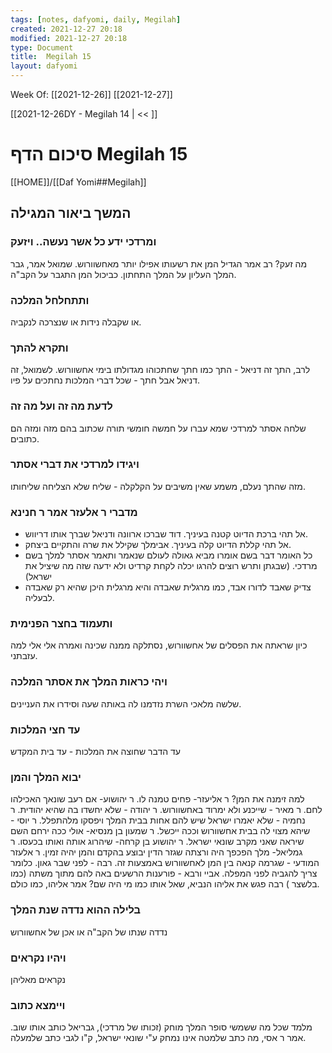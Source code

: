 ```yaml
---
tags: [notes, dafyomi, daily, Megilah] 
created: 2021-12-27 20:18
modified: 2021-12-27 20:18
type: Document
title:  Megilah 15
layout: dafyomi
---
```

Week Of: [[2021-12-26]]
[[2021-12-27]]

[[2021-12-26DY - Megilah 14 | << ]] 

# סיכום הדף  Megilah 15

[[HOME]]/[[Daf Yomi##Megilah]]

## המשך ביאור המגילה
### ומרדכי ידע כל אשר נעשה.. ויזעק
מה זעק? רב אמר הגדיל המן את רשעותו אפילו יותר מאחשוורוש.
שמואל אמר, גבר המלך העליון על המלך התחתון. כביכול המן התגבר על הקב"ה.
### ותתחלחל המלכה
או שקבלה נידות או שנצרכה לנקביה.
### ותקרא להתך
לרב, התך זה דניאל - התך כמו חתך שחתכוהו מגדולתו בימי אחשוורוש.
לשמואל, זה דניאל אבל חתך - שכל דברי המלכות נחתכים על פיו.
### לדעת מה זה ועל מה זה
שלחה אסתר למרדכי שמא עברו על חמשה חומשי תורה שכתוב בהם מזה ומזה הם כתובים.
### ויגידו למרדכי את דברי אסתר
מזה שהתך נעלם, משמע שאין משיבים על הקלקלה - שליח שלא הצליחה שליחותו.
### מדברי ר אלעזר אמר ר חנינא
- אל תהי ברכת הדיוט קטנה בעיניך.  דוד שברכו ארוונה ודניאל שברך אותו דריווש.
- אל תהי קללת הדיוט קלה בעיניך. אבימלך שקילל את שרה והתקיים ביצחק.
- כל האומר דבר בשם אומרו מביא גאולה לעולם שנאמר ותאמר אסתר למלך בשם מרדכי. (שבגתן ותרש רוצים להרגו יכלה לקחת קרדיט ולא ידעה שזה מה שיציל את ישראל) 
- צדיק שאבד לדורו אבד, כמו מרגלית שאבדה והיא מרגלית היכן שהיא רק שאבדה לבעליה.
### ותעמוד בחצר הפנימית
כיון שראתה את הפסלים של אחשוורוש, נסתלקה ממנה שכינה ואמרה אלי אלי למה עזבתני.
### ויהי כראות המלך את אסתר המלכה
שלשה מלאכי השרת נזדמנו לה באותה שעה וסידרו את העניינים.
### עד חצי המלכות 
עד הדבר שחוצה את המלכות - עד בית המקדש
### יבוא המלך והמן
למה זימנה את המן? ר אליעזר- פחים טמנה לו. ר יהושוע- אם רעב שונאך האכילהו לחם. ר מאיר - שייכנע ולא ימרוד באחשוורוש. ר יהודה - שלא יחשדו בה שהיא יהודית. ר נחמיה - שלא יאמרו ישראל שיש להם אחות בבית המלך ויפסקו מלהתפלל. ר יוסי - שיהא מצוי לה בבית אחשוורוש וככה ייכשל. ר שמעון בן מנסיא- אולי ככה ירחם השם שיראה שאני מקרב שונאי ישראל. ר יהושוע בן קרחה- שיהרוג אותה ואותו בכעסו. ר גמליאל- מלך הפכפך היה ורצתה שגזר הדין יבוצע בהקדם והמן יהיה זמין. ר אלעזר המודעי - שגרמה קנאה בין המן לאחשוורוש באמצעות זה. רבה - לפני שבר גאון. כלומר צריך להגביה לפני המפלה. אביי ורבא - פורענות הרשעים באה להם מתוך משתה (כמו בלשצר ) 
רבה פגש את אליהו הנביא, שאל אותו כמו מי היה שם? אמר אליהו, כמו כולם.
### בלילה ההוא נדדה שנת המלך
נדדה שנתו של הקב"ה או אכן של אחשוורוש 
### ויהיו נקראים
נקראים מאליהן 
### ויימצא כתוב
מלמד שכל מה ששמשי סופר המלך מוחק (זכותו של מרדכי), גבריאל כותב אותו שוב.
אמר ר אסי, מה כתב שלמטה אינו נמחק ע"י שונאי ישראל, ק"ו לגבי כתב שלמעלה.


